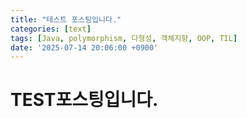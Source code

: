 ```yaml
---
title: "테스트 포스팅입니다."
categories: [text]
tags: [Java, polymorphism, 다형성, 객체지향, OOP, TIL]
date: '2025-07-14 20:06:00 +0900'
---
```


# TEST포스팅입니다.
